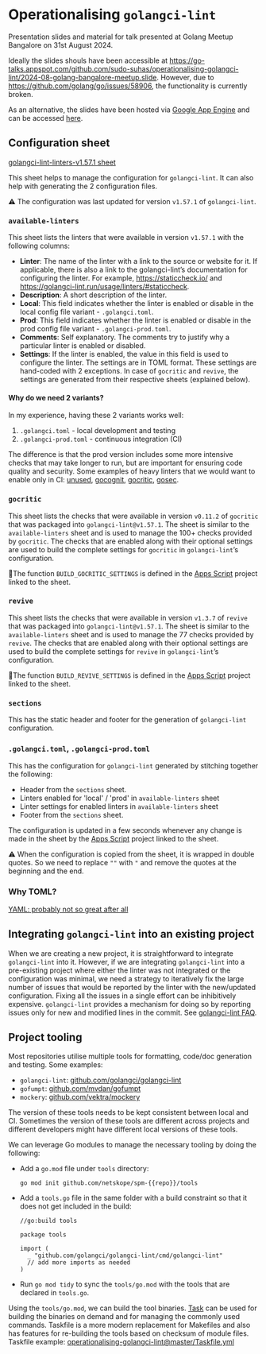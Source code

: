 # Operationalising `golangci-lint`

Presentation slides and material for talk presented at Golang Meetup Bangalore on 31st August 2024.

Ideally the slides shouls have been accessible
at https://go-talks.appspot.com/github.com/sudo-suhas/operationalising-golangci-lint/2024-08-golang-bangalore-meetup.slide.
However, due to https://github.com/golang/go/issues/58906, the functionality is currently broken.

As an alternative, the slides have been hosted via [Google App Engine][google-app-engine] and can be
accessed [here][app-engine-endpoint].

## Configuration sheet

[golangci-lint-linters-v1.57.1 sheet][golangci-lint-linters-v1-57-1-sheet]

This sheet helps to manage the configuration for `golangci-lint`. It can also help with generating
the 2 configuration files.

⚠️ The configuration was last updated for version `v1.57.1` of `golangci-lint`.

### `available-linters`

This sheet lists the linters that were available in version `v1.57.1` with the following columns:

- **Linter**: The name of the linter with a link to the source or website for it. If applicable,
  there is also a link to the golangci-lint’s documentation for configuring the linter. For
  example, https://staticcheck.io/ and https://golangci-lint.run/usage/linters/#staticcheck.
- **Description**: A short description of the linter.
- **Local**: This field indicates whether the linter is enabled or disable in the local config file
  variant - `.golangci.toml`.
- **Prod**: This field indicates whether the linter is enabled or disable in the prod config file
  variant - `.golangci-prod.toml`.
- **Comments**: Self explanatory. The comments try to justify why a particular linter is enabled or
  disabled.
- **Settings**: If the linter is enabled, the value in this field is used to configure the linter.
  The settings are in TOML format. These settings are hand-coded with 2 exceptions. In case of
  `gocritic` and `revive`, the settings are generated from their respective sheets (explained
  below).

#### Why do we need 2 variants?

In my experience, having these 2 variants works well:

1. `.golangci.toml` - local development and testing
2. `.golangci-prod.toml` - continuous integration (CI)

The difference is that the prod version includes some more intensive checks that may take longer to
run, but are important for ensuring code quality and security. Some examples of heavy linters that
we would want to enable only in
CI: [unused][unused], [gocognit][gocognit], [gocritic][gocritic], [gosec][gosec].

### `gocritic`

This sheet lists the checks that were available in version `v0.11.2` of `gocritic` that was packaged
into `golangci-lint@v1.57.1`. The sheet is similar to the `available-linters` sheet and is used to
manage the 100+ checks provided by `gocritic`. The checks that are enabled along with their optional
settings are used to build the complete settings for `gocritic` in `golangci-lint`’s configuration.

📒The function `BUILD_GOCRITIC_SETTINGS` is defined in the [Apps Script][google-apps-script] project
linked to the sheet.

### `revive`

This sheet lists the checks that were available in version `v1.3.7` of `revive` that was packaged
into `golangci-lint@v1.57.1`. The sheet is similar to the `available-linters` sheet and is used to
manage the 77 checks provided by `revive`. The checks that are enabled along with their optional
settings are used to build the complete settings for `revive` in `golangci-lint`’s configuration.

📒The function `BUILD_REVIVE_SETTINGS` is defined in the [Apps Script][google-apps-script] project
linked to the sheet.

### `sections`

This has the static header and footer for the generation of `golangci-lint` configuration.

### `.golangci.toml`, `.golangci-prod.toml`

This has the configuration for `golangci-lint` generated by stitching together the following:

- Header from the `sections` sheet.
- Linters enabled for 'local' / 'prod' in `available-linters` sheet
- Linter settings for enabled linters in `available-linters` sheet
- Footer from the `sections` sheet.

The configuration is updated in a few seconds whenever any change is made in the sheet by
the [Apps Script][google-apps-script] project linked to the sheet.

⚠️ When the configuration is copied from the sheet, it is wrapped in double quotes. So we need to
replace `""` with `"` and remove the quotes at the beginning and the end.

### Why TOML?

[YAML: probably not so great after all][arp242-yaml-config]

## Integrating `golangci-lint` into an existing project

When we are creating a new project, it is straightforward to integrate `golangci-lint` into it.
However, if we are integrating `golangci-lint` into a pre-existing project where either the linter
was not integrated or the configuration was minimal, we need a strategy to iteratively fix the large
number of issues that would be reported by the linter with the new/updated configuration. Fixing all
the issues in a single effort can be inhibitively expensive. `golangci-lint` provides a mechanism
for doing so by reporting issues only for new and modified lines in the commit.
See [golangci-lint FAQ][golangci-lint-faq].

## Project tooling

Most repositories utilise multiple tools for formatting, code/doc generation and testing. Some
examples:

- `golangci-lint`: [github.com/golangci/golangci-lint][golangci-lint]
- `gofumpt`: [github.com/mvdan/gofumpt][gofumpt]
- `mockery`: [github.com/vektra/mockery][mockery]

The version of these tools needs to be kept consistent between local and CI. Sometimes the version
of these tools are different across projects and different developers might have different local
versions of these tools.

We can leverage Go modules to manage the necessary tooling by doing the following:

- Add a `go.mod` file under `tools` directory:
  ```
  go mod init github.com/netskope/spm-{{repo}}/tools
  ```
- Add a `tools.go` file in the same folder with a build constraint so that it does not get included
  in the build:
  ```
  //go:build tools
  
  package tools
  
  import (
    _ "github.com/golangci/golangci-lint/cmd/golangci-lint"
    // add more imports as needed
  )
  ```
- Run `go mod tidy` to sync the `tools/go.mod` with the tools that are declared in `tools.go`.

Using the `tools/go.mod`, we can build the tool binaries. [Task][task] can be used for building the
binaries on demand and for managing the commonly used commands. Taskfile is a more modern
replacement for Makefiles and also has features for re-building the tools based on checksum of
module files. Taskfile example: [operationalising-golangci-lint@master/Taskfile.yml][taskfile] 

[google-app-engine]: https://cloud.google.com/appengine

[app-engine-endpoint]: https://suhas-0.el.r.appspot.com/operationalising-golangci-lint/2024-08-golang-bangalore-meetup.slide

[golangci-lint-linters-v1-57-1-sheet]: https://docs.google.com/spreadsheets/d/1AOin8xMeChW6XL2fufvyjeXBAclqSZ7P7YCi9SMgYEc/edit?usp=sharing

[unused]: https://github.com/dominikh/go-tools/tree/master/unused

[gocognit]: https://github.com/uudashr/gocognit

[gocritic]: https://github.com/go-critic/go-critic

[gosec]: https://github.com/securego/gosec

[staticcheck]: https://staticcheck.io/

[google-apps-script]: https://www.google.com/script/start/

[arp242-yaml-config]: http://web.archive.org/web/20240527051649/https://www.arp242.net/yaml-config.html

[golangci-lint-faq]: https://golangci-lint.run/welcome/faq/#how-to-integrate-golangci-lint-into-large-project-with-thousands-of-issues

[golangci-lint]: github.com/golangci/golangci-lint

[gofumpt]: github.com/mvdan/gofumpt

[mockery]: github.com/vektra/mockery

[task]: https://taskfile.dev/

[taskfile]: https://github.com/sudo-suhas/operationalising-golangci-lint/blob/master/Taskfile.yml